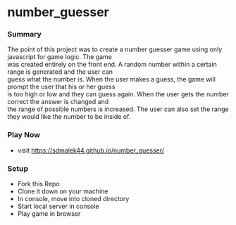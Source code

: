 # number_guesser 
  
### Summary  

The point of this project was to create a number guesser game using only javascript for game logic. The game  
was created entirely on the front end. A random number within a certain range is generated and the user can  
guess what the number is. When the user makes a guess, the game will prompt the user that his or her guess  
is too high or low and they can guess again. When the user gets the number correct the answer is changed and  
the range of possible numbers is increased. The user can also set the range they would like the number to be inside of.  
  
  
### Play Now  
* visit https://sdmalek44.github.io/number_guesser/  
  
### Setup  
* Fork this Repo  
* Clone it down on your machine  
* In console, move into cloned directory  
* Start local server in console  
* Play game in browser

